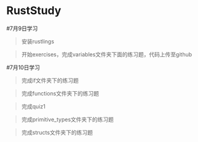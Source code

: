# RustStudy

#7月9日学习

> 安装rustlings

> 开始exercises，完成variables文件夹下面的练习题，代码上传至github

#7月10日学习

> 完成if文件夹下的练习题

> 完成functions文件夹下的练习题

> 完成quiz1

> 完成primitive_types文件夹下的练习题

> 完成structs文件夹下的练习题
